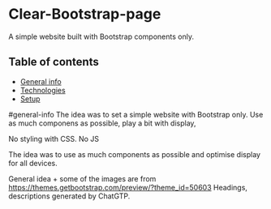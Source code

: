 # Clear-Bootstrap-page
A simple website built with Bootstrap components only. 

## Table of contents
* [General info](#general-info)
* [Technologies](#technologies)
* [Setup](#setup)


#general-info 
The idea was to set a simple website with Bootstrap only. Use as much componens as possible, play a bit with display, 


No styling with CSS. No JS 

The idea was to use as much components as possible and optimise display for all devices.

General idea + some of the images are from https://themes.getbootstrap.com/preview/?theme_id=50603
Headings, descriptions generated by ChatGTP.
